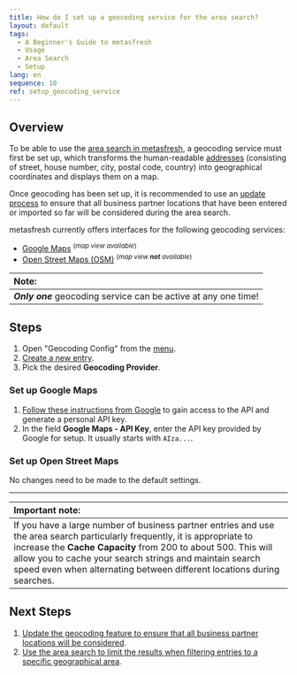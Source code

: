 ```yaml
---
title: How do I set up a geocoding service for the area search?
layout: default
tags:
  - A Beginner's Guide to metasfresh
  - Usage
  - Area Search
  - Setup
lang: en
sequence: 10
ref: setup_geocoding_service
---
```


## Overview
To be able to use the [area search in metasfresh](Area_search_geocoding), a geocoding service must first be set up, which transforms the human-readable [addresses](Add_address_tab) (consisting of street, house number, city, postal code, country) into geographical coordinates and displays them on a map.

Once geocoding has been set up, it is recommended to use an [update process](Update_geocoding) to ensure that all business partner locations that have been entered or imported so far will be considered during the area search.

metasfresh currently offers interfaces for the following geocoding services:
- <a href="#google-maps" title="Set up Google Maps">Google Maps</a> <sup>(<em>map view available</em>)</sup>
- <a href="#open-street-maps" title="Set up Open Street Maps">Open Street Maps (OSM)</a> <sup>(<em>map view <strong>not</strong> available</em>)</sup>

| **Note:** |
| :--- |
| ***Only one*** geocoding service can be active at any one time! |

## Steps
1. Open "Geocoding Config" from the [menu](Menu).
1. [Create a new entry](New_Record_Window).
1. Pick the desired **Geocoding Provider**.

### <a name="google-maps">Set up Google Maps</a>
1. <a href="https://cloud.google.com/maps-platform/pricing/" title="API access via the Google Maps Platform" target="blank">Follow these instructions from Google</a> to gain access to the API and generate a personal API key.
1. In the field **Google Maps - API Key**, enter the API key provided by Google for setup. It usually starts with `AIza...`.

### <a name="open-street-maps">Set up Open Street Maps</a>
No changes need to be made to the default settings.

---

| **Important note:** |
| :--- |
| If you have a large number of business partner entries and use the area search particularly frequently,  it is appropriate to increase the **Cache Capacity** from 200 to about 500. This will allow you to cache your search strings and maintain search speed even when alternating between different locations during searches. |

## Next Steps
1. [Update the geocoding feature to ensure that all business partner locations will be considered](Update_geocoding).
1. [Use the area search to limit the results when filtering entries to a specific geographical area](Area_search_geocoding).
